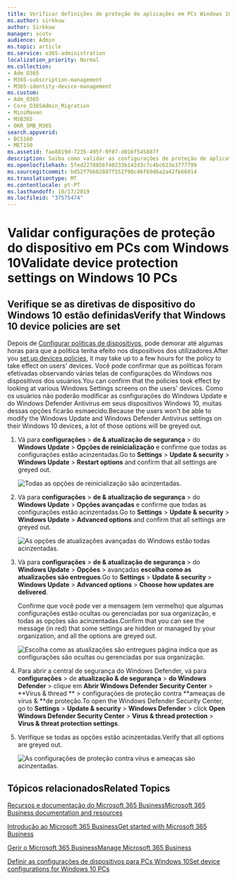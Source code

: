 ```yaml
---
title: Verificar definições de proteção de aplicações em PCs Windows 10
ms.author: sirkkuw
author: Sirkkuw
manager: scotv
audience: Admin
ms.topic: article
ms.service: o365-administration
localization_priority: Normal
ms.collection:
- Adm_O365
- M365-subscription-management
- M365-identity-device-management
ms.custom:
- Adm_O365
- Core_O365Admin_Migration
- MiniMaven
- MSB365
- OKR_SMB_M365
search.appverid:
- BCS160
- MET150
ms.assetid: fae8819d-7235-495f-9f07-d016f545887f
description: Saiba como validar as configurações de proteção de aplicativos do Microsoft 365 Business em dispositivos Windows 10.
ms.openlocfilehash: 5fed2278856f40233b142d3c7c4bc623e3777799
ms.sourcegitcommit: bd52f7b662887f552f90c46f69d6a2a42fb66914
ms.translationtype: MT
ms.contentlocale: pt-PT
ms.lasthandoff: 10/17/2019
ms.locfileid: "37575474"
---
```

# <a name="validate-device-protection-settings-on-windows-10-pcs"></a><span data-ttu-id="26b4a-103">Validar configurações de proteção do dispositivo em PCs com Windows 10</span><span class="sxs-lookup"><span data-stu-id="26b4a-103">Validate device protection settings on Windows 10 PCs</span></span>

## <a name="verify-that-windows-10-device-policies-are-set"></a><span data-ttu-id="26b4a-104">Verifique se as diretivas de dispositivo do Windows 10 estão definidas</span><span class="sxs-lookup"><span data-stu-id="26b4a-104">Verify that Windows 10 device policies are set</span></span>

<span data-ttu-id="26b4a-105">Depois de [Configurar políticas de dispositivos](protection-settings-for-windows-10-pcs.md), pode demorar até algumas horas para que a política tenha efeito nos dispositivos dos utilizadores.</span><span class="sxs-lookup"><span data-stu-id="26b4a-105">After you [set up devices policies](protection-settings-for-windows-10-pcs.md), it may take up to a few hours for the policy to take effect on users' devices.</span></span> <span data-ttu-id="26b4a-106">Você pode confirmar que as políticas foram efetivadas observando várias telas de configurações do Windows nos dispositivos dos usuários.</span><span class="sxs-lookup"><span data-stu-id="26b4a-106">You can confirm that the policies took effect by looking at various Windows Settings screens on the users' devices.</span></span> <span data-ttu-id="26b4a-107">Como os usuários não poderão modificar as configurações do Windows Update e do Windows Defender Antivirus em seus dispositivos Windows 10, muitas dessas opções ficarão esmaecido.</span><span class="sxs-lookup"><span data-stu-id="26b4a-107">Because the users won't be able to modify the Windows Update and Windows Defender Antivirus settings on their Windows 10 devices, a lot of those options will be greyed out.</span></span>
  
1. <span data-ttu-id="26b4a-108">Vá para **configurações** \> **de &amp; atualização de segurança** \> do **Windows Update** \> **Opções de reinicialização** e confirme que todas as configurações estão acinzentadas.</span><span class="sxs-lookup"><span data-stu-id="26b4a-108">Go to **Settings** \> **Update &amp; security** \> **Windows Update** \> **Restart options** and confirm that all settings are greyed out.</span></span> 
    
    ![Todas as opções de reinicialização são acinzentadas.](media/31308da9-18b0-47c5-bbf6-d5fa6747c376.png)
  
2. <span data-ttu-id="26b4a-110">Vá para **configurações** \> **de &amp; atualização de segurança** \> do **Windows Update** \> **Opções avançadas** e confirme que todas as configurações estão acinzentadas.</span><span class="sxs-lookup"><span data-stu-id="26b4a-110">Go to **Settings** \> **Update &amp; security** \> **Windows Update** \> **Advanced options** and confirm that all settings are greyed out.</span></span> 
    
    ![As opções de atualizações avançadas do Windows estão todas acinzentadas.](media/049cf281-d503-4be9-898b-c0a3286c7fc2.png)
  
3. <span data-ttu-id="26b4a-112">Vá para **configurações** \> **de &amp; atualização de segurança** \> do **Windows Update** \> **Opções** \> avançadas **escolha como as atualizações são entregues**.</span><span class="sxs-lookup"><span data-stu-id="26b4a-112">Go to **Settings** \> **Update &amp; security** \> **Windows Update** \> **Advanced options** \> **Choose how updates are delivered**.</span></span>
    
    <span data-ttu-id="26b4a-113">Confirme que você pode ver a mensagem (em vermelho) que algumas configurações estão ocultas ou gerenciadas por sua organização, e todas as opções são acinzentadas.</span><span class="sxs-lookup"><span data-stu-id="26b4a-113">Confirm that you can see the message (in red) that some settings are hidden or managed by your organization, and all the options are greyed out.</span></span>
    
    ![Escolha como as atualizações são entregues página indica que as configurações são ocultas ou gerenciadas por sua organização.](media/6b3e37c5-da41-4afd-9983-b4f406216b59.png)
  
4. <span data-ttu-id="26b4a-115">Para abrir a central de segurança do Windows Defender, vá para **configurações** \> de **atualização &amp; de segurança** \> **do Windows Defender** \> clique em **Abrir Windows Defender Security Center** \> \*\*Virus &amp; thread \*\* \> configurações de proteção contra \*\*ameaças de vírus &amp; \*\*de proteção.</span><span class="sxs-lookup"><span data-stu-id="26b4a-115">To open the Windows Defender Security Center, go to **Settings** \> **Update &amp; security** \> **Windows Defender** \> click **Open Windows Defender Security Center** \> **Virus &amp; thread protection** \> **Virus &amp; threat protection settings**.</span></span> 
    
5. <span data-ttu-id="26b4a-116">Verifique se todas as opções estão acinzentadas.</span><span class="sxs-lookup"><span data-stu-id="26b4a-116">Verify that all options are greyed out.</span></span> 
    
    ![As configurações de proteção contra vírus e ameaças são acinzentadas.](media/9ca68d40-a5d9-49d7-92a4-c581688b5926.png)
  
## <a name="related-topics"></a><span data-ttu-id="26b4a-118">Tópicos relacionados</span><span class="sxs-lookup"><span data-stu-id="26b4a-118">Related Topics</span></span>

[<span data-ttu-id="26b4a-119">Recursos e documentação do Microsoft 365 Business</span><span class="sxs-lookup"><span data-stu-id="26b4a-119">Microsoft 365 Business documentation and resources</span></span>](https://go.microsoft.com/fwlink/p/?linkid=853701)
  
[<span data-ttu-id="26b4a-120">Introdução ao Microsoft 365 Business</span><span class="sxs-lookup"><span data-stu-id="26b4a-120">Get started with Microsoft 365 Business</span></span>](microsoft-365-business-overview.md)
  
[<span data-ttu-id="26b4a-121">Gerir o Microsoft 365 Business</span><span class="sxs-lookup"><span data-stu-id="26b4a-121">Manage Microsoft 365 Business</span></span>](manage.md)
  
[<span data-ttu-id="26b4a-122">Definir as configurações de dispositivos para PCs Windows 10</span><span class="sxs-lookup"><span data-stu-id="26b4a-122">Set device configurations for Windows 10 PCs</span></span>](protection-settings-for-windows-10-pcs.md)
  

